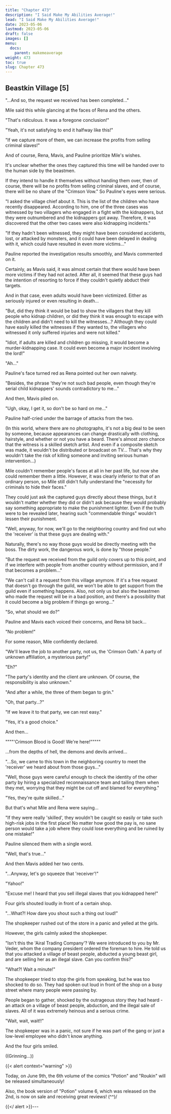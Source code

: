 ```yaml
---
title: "Chapter 473"
description: "I Said Make My Abilities Average!"
lead: "I Said Make My Abilities Average!"
date: 2023-05-06
lastmod: 2023-05-06 
draft: false
images: []
menu:
  docs:
    parent: makemeaverage
weight: 473
toc: true
slug: Chapter 473
---
```

	
## Beastkin Village [5]

"...And so, the request we received has been completed..."

Mile said this while glancing at the faces of Rena and the others.

"That's ridiculous. It was a foregone conclusion!"

"Yeah, it's not satisfying to end it halfway like this!"

"If we capture more of them, we can increase the profits from selling criminal slaves!"

And of course, Rena, Mavis, and Pauline prioritize Mile's wishes.

It's unclear whether the ones they captured this time will be handed over to the human side by the beastmen.

If they intend to handle it themselves without handing them over, then of course, there will be no profits from selling criminal slaves, and of course, there will be no share of the "Crimson Vow." So Pauline's eyes were serious.

"I asked the village chief about it. This is the list of the children who have recently disappeared. According to him, one of the three cases was witnessed by two villagers who engaged in a fight with the kidnappers, but they were outnumbered and the kidnappers got away. Therefore, it was discovered that the other two cases were also kidnapping incidents."

"If they hadn't been witnessed, they might have been considered accidents, lost, or attacked by monsters, and it could have been delayed in dealing with it, which could have resulted in even more victims..."

Pauline reported the investigation results smoothly, and Mavis commented on it.

Certainly, as Mavis said, it was almost certain that there would have been more victims if they had not acted. After all, it seemed that these guys had the intention of resorting to force if they couldn't quietly abduct their targets.

And in that case, even adults would have been victimized. Either as seriously injured or even resulting in death...

"But, did they think it would be bad to show the villagers that they kill people who kidnap children, or did they think it was enough to escape with the children and didn't need to kill the witnesses...? Although they could have easily killed the witnesses if they wanted to, the villagers who witnessed it only suffered injuries and were not killed."

"Idiot, if adults are killed and children go missing, it would become a murder-kidnapping case. It could even become a major incident involving the lord!"

"Ah..."

Pauline's face turned red as Rena pointed out her own naivety.

"Besides, the phrase 'they're not such bad people, even though they're serial child kidnappers' sounds contradictory to me..."

And then, Mavis piled on.

"Ugh, okay, I get it, so don't be so hard on me..."

Pauline half-cried under the barrage of attacks from the two.

(In this world, where there are no photographs, it's not a big deal to be seen by someone, because appearances can change drastically with clothing, hairstyle, and whether or not you have a beard. There's almost zero chance that the witness is a skilled sketch artist. And even if a composite sketch was made, it wouldn't be distributed or broadcast on TV... That's why they wouldn't take the risk of killing someone and inviting serious human intervention...)

Mile couldn't remember people's faces at all in her past life, but now she could remember them a little. However, it was clearly inferior to that of an ordinary person, so Mile still didn't fully understand the "necessity for criminals to hide their faces."

They could just ask the captured guys directly about these things, but it wouldn't matter whether they did or didn't ask because they would probably say something appropriate to make the punishment lighter. Even if the truth were to be revealed later, hearing such "commendable things" wouldn't lessen their punishment.

"Well, anyway, for now, we'll go to the neighboring country and find out who the 'receiver' is that these guys are dealing with."

Naturally, there's no way those guys would be directly meeting with the boss. The dirty work, the dangerous work, is done by "those people."

"But the request we received from the guild only covers up to this point, and if we interfere with people from another country without permission, and if that becomes a problem..."

"We can't call it a request from this village anymore. If it's a free request that doesn't go through the guild, we won't be able to get support from the guild even if something happens. Also, not only us but also the beastmen who made the request will be in a bad position, and there's a possibility that it could become a big problem if things go wrong..."

"So, what should we do?"

Pauline and Mavis each voiced their concerns, and Rena bit back...

"No problem!"

For some reason, Mile confidently declared.

"We'll leave the job to another party, not us, the 'Crimson Oath.' A party of unknown affiliation, a mysterious party!"

"Eh?"

"The party's identity and the client are unknown. Of course, the responsibility is also unknown."

"And after a while, the three of them began to grin."

"Oh, that party...?"

"If we leave it to that party, we can rest easy."

"Yes, it's a good choice."

And then...

""""'Crimson Blood is Good! We're here!"""""

...from the depths of hell, the demons and devils arrived...

"...So, we came to this town in the neighboring country to meet the 'receiver' we heard about from those guys..."

"Well, those guys were careful enough to check the identity of the other party by hiring a specialized reconnaissance team and tailing them when they met, worrying that they might be cut off and blamed for everything."

"Yes, they're quite skilled..."

But that's what Mile and Rena were saying...

"If they were really 'skilled', they wouldn't be caught so easily or take such high-risk jobs in the first place! No matter how good the pay is, no sane person would take a job where they could lose everything and be ruined by one mistake!"

Pauline silenced them with a single word.

"Well, that's true..."

And then Mavis added her two cents.

"...Anyway, let's go squeeze that 'receiver'!"

"Yahoo!"

"Excuse me! I heard that you sell illegal slaves that you kidnapped here!"

Four girls shouted loudly in front of a certain shop.

"...What?! How dare you shout such a thing out loud!"

The shopkeeper rushed out of the store in a panic and yelled at the girls.

However, the girls calmly asked the shopkeeper.

"Isn't this the 'Airal Trading Company'? We were introduced to you by Mr. Veder, whom the company president ordered the foreman to hire. He told us that you attacked a village of beast people, abducted a young beast girl, and are selling her as an illegal slave. Can you confirm this?"

"What?! Wait a minute!"

The shopkeeper tried to stop the girls from speaking, but he was too shocked to do so. They had spoken out loud in front of the shop on a busy street where many people were passing by.

People began to gather, shocked by the outrageous story they had heard - an attack on a village of beast people, abduction, and the illegal sale of slaves. All of it was extremely heinous and a serious crime.

"Wait, wait, wait!!"

The shopkeeper was in a panic, not sure if he was part of the gang or just a low-level employee who didn't know anything.

And the four girls smiled.

((Grinning...))

{{< alert context="warning" >}}

Today, on June 9th, the 6th volume of the comics "Potion" and "Roukin" will be released simultaneously!

Also, the book version of "Potion" volume 6, which was released on the 2nd, is now on sale and receiving great reviews! (^^)/

{{</ alert >}}---
